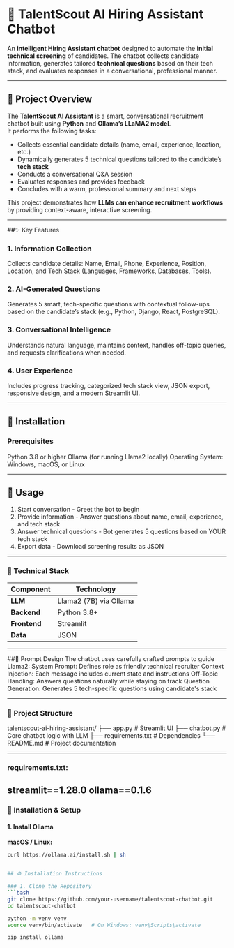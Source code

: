 # 🤖 TalentScout AI Hiring Assistant Chatbot

An **intelligent Hiring Assistant chatbot** designed to automate the **initial technical screening** of candidates. The chatbot collects candidate information, generates tailored **technical questions** based on their tech stack, and evaluates responses in a conversational, professional manner.

---

## 🚀 Project Overview

The **TalentScout AI Assistant** is a smart, conversational recruitment chatbot built using **Python** and **Ollama’s LLaMA2 model**.  
It performs the following tasks:

- Collects essential candidate details (name, email, experience, location, etc.)
- Dynamically generates 5 technical questions tailored to the candidate’s **tech stack**
- Conducts a conversational Q&A session
- Evaluates responses and provides feedback
- Concludes with a warm, professional summary and next steps

This project demonstrates how **LLMs can enhance recruitment workflows** by providing context-aware, interactive screening.

---
##✨ Key Features

### 1. Information Collection
Collects candidate details: Name, Email, Phone, Experience, Position, Location, and Tech Stack (Languages, Frameworks, Databases, Tools).

### 2. AI-Generated Questions
Generates 5 smart, tech-specific questions with contextual follow-ups based on the candidate’s stack (e.g., Python, Django, React, PostgreSQL).

### 3. Conversational Intelligence
Understands natural language, maintains context, handles off-topic queries, and requests clarifications when needed.

### 4. User Experience

Includes progress tracking, categorized tech stack view, JSON export, responsive design, and a modern Streamlit UI.

----

## 🚀 Installation
### Prerequisites

Python 3.8 or higher
Ollama (for running Llama2 locally)
Operating System: Windows, macOS, or Linux

 

---

## 📖 Usage

1. Start conversation - Greet the bot to begin
2. Provide information - Answer questions about name, email, experience, and tech stack
3. Answer technical questions - Bot generates 5 questions based on YOUR tech stack
4. Export data - Download screening results as JSON
   
---

### 🧠 Technical Stack

| **Component** | **Technology**          |
|----------------|-------------------------|
| **LLM**        | Llama2 (7B) via Ollama  |
| **Backend**    | Python 3.8+             |
| **Frontend**   | Streamlit               |
| **Data**       | JSON                    |

---

##🎨 Prompt Design
The chatbot uses carefully crafted prompts to guide Llama2:
System Prompt: Defines role as friendly technical recruiter
Context Injection: Each message includes current state and instructions
Off-Topic Handling: Answers questions naturally while staying on track
Question Generation: Generates 5 tech-specific questions using candidate's stack

---
### 📂 Project Structure

talentscout-ai-hiring-assistant/
├── app.py               # Streamlit UI
├── chatbot.py           # Core chatbot logic with LLM
├── requirements.txt     # Dependencies
└── README.md            # Project documentation


---

### requirements.txt:
 streamlit==1.28.0
 ollama==0.1.6
---
### 🚀 Installation & Setup

#### 1. Install Ollama
**macOS / Linux:**
```bash
curl https://ollama.ai/install.sh | sh


## ⚙️ Installation Instructions

### 1. Clone the Repository
```bash
git clone https://github.com/your-username/talentscout-chatbot.git
cd talentscout-chatbot

python -m venv venv
source venv/bin/activate   # On Windows: venv\Scripts\activate

pip install ollama









